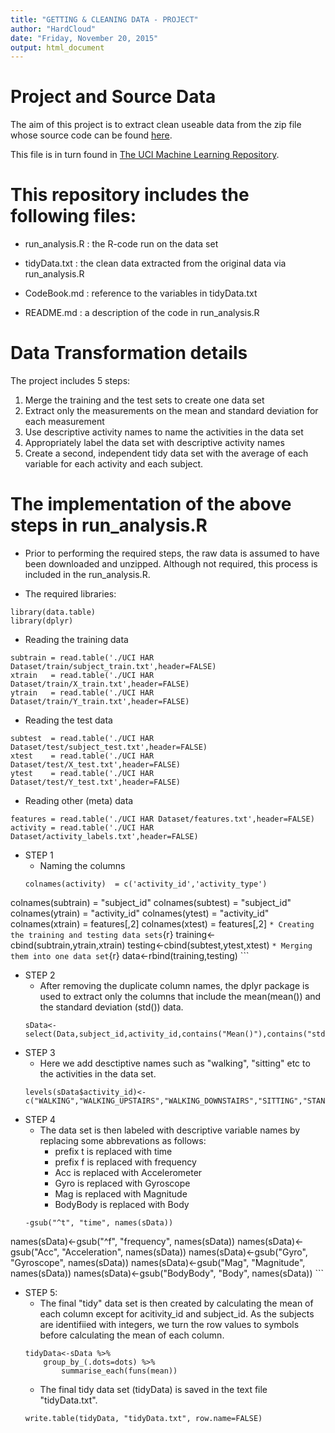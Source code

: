 ```yaml
---
title: "GETTING & CLEANING DATA - PROJECT"
author: "HardCloud"
date: "Friday, November 20, 2015"
output: html_document
---
```


# Project and Source Data
The aim of this project is to extract clean useable data from the zip file whose source code can be found [here](https://d396qusza40orc.cloudfront.net/getdata%2Fprojectfiles%2FUCI%20HAR%20Dataset.zip). 

This file is in turn found in [The UCI Machine Learning Repository](http://archive.ics.uci.edu/ml/datasets/Smartphone-Based+Recognition+of+Human+Activities+and+Postural+Transitions). 

# This repository includes the following files:

* run_analysis.R : the R-code run on the data set

* tidyData.txt : the clean data extracted from the original data via run_analysis.R

* CodeBook.md : reference to the variables in tidyData.txt

* README.md : a description of the code in run_analysis.R


# Data Transformation details

The project includes 5 steps:

1. Merge the training and the test sets to create one data set
2. Extract only the measurements on the mean and standard deviation for each measurement
3. Use descriptive activity names to name the activities in the data set
4. Appropriately label the data set with descriptive activity names
5. Create a second, independent tidy data set with the average of each variable for each activity and each subject.


# The implementation of the above steps in run_analysis.R
* Prior to performing the required steps, the raw data is assumed to have been downloaded and unzipped. Although not required, this process is included in the run_analysis.R. 

* The required libraries:
```{r}
library(data.table)
library(dplyr)
```
* Reading the training data
```{r}
subtrain = read.table('./UCI HAR Dataset/train/subject_train.txt',header=FALSE)
xtrain   = read.table('./UCI HAR Dataset/train/X_train.txt',header=FALSE)
ytrain   = read.table('./UCI HAR Dataset/train/Y_train.txt',header=FALSE)
```
* Reading the test data
```{r}
subtest  = read.table('./UCI HAR Dataset/test/subject_test.txt',header=FALSE)
xtest    = read.table('./UCI HAR Dataset/test/X_test.txt',header=FALSE)
ytest    = read.table('./UCI HAR Dataset/test/Y_test.txt',header=FALSE)
```
* Reading other (meta) data
```{r}
features = read.table('./UCI HAR Dataset/features.txt',header=FALSE)
activity = read.table('./UCI HAR Dataset/activity_labels.txt',header=FALSE)
```
* STEP 1
    * Naming the columns
    ```{r}
    colnames(activity)  = c('activity_id','activity_type')
colnames(subtrain)  = "subject_id"
colnames(subtest)   = "subject_id"
colnames(ytrain)    = "activity_id"
colnames(ytest)     = "activity_id"
colnames(xtrain)    = features[,2]
colnames(xtest)     = features[,2]
    ```
    * Creating the training and testing data sets
    ```{r}
    training<-cbind(subtrain,ytrain,xtrain)
    testing<-cbind(subtest,ytest,xtest)
    ```
    * Merging them into one data set
    ```{r}
    data<-rbind(training,testing)
    ```
* STEP 2
    * After removing the duplicate column names, the dplyr package is used to extract only the columns that include the mean(mean()) and the standard deviation (std()) data.
    ```{r}
    sData<-select(Data,subject_id,activity_id,contains("Mean()"),contains("std()"))
    ```
* STEP 3
    * Here we add desctiptive names such as "walking", "sitting" etc to the activities in the data set.
    ```{r}
    levels(sData$activity_id)<-c("WALKING","WALKING_UPSTAIRS","WALKING_DOWNSTAIRS","SITTING","STANDING","LAYING")
    ```
 * STEP 4
    * The data set is then labeled with descriptive variable names by replacing some abbrevations as follows:
        * prefix t  is replaced with time
        * prefix f  is replaced  with frequency
        * Acc       is replaced with Accelerometer
        * Gyro      is replaced with Gyroscope
        * Mag       is replaced with Magnitude 
        * BodyBody  is replaced with Body
    ```{r}
    -gsub("^t", "time", names(sData))
names(sData)<-gsub("^f", "frequency", names(sData))
names(sData)<-gsub("Acc", "Acceleration", names(sData))
names(sData)<-gsub("Gyro", "Gyroscope", names(sData))
names(sData)<-gsub("Mag", "Magnitude", names(sData))
names(sData)<-gsub("BodyBody", "Body", names(sData))
    ```    
    
* STEP 5:
    * The final "tidy" data set is then created by calculating the mean of each column except for acitivity_id and subject_id. As the subjects are identifiied with integers, we turn the row values to symbols before calculating the mean of each column.
    ```{r}
    tidyData<-sData %>%
        group_by_(.dots=dots) %>%
            summarise_each(funs(mean))
    ```
    * The final tidy data set (tidyData) is saved in the text file "tidyData.txt".
    ```{r}
    write.table(tidyData, "tidyData.txt", row.name=FALSE)
    ```
